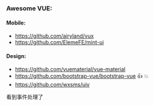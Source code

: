 ### Awesome VUE:
#### Mobile:
- https://github.com/airyland/vux
- https://github.com/ElemeFE/mint-ui
#### Design:
- https://github.com/vuematerial/vue-material 
- https://github.com/bootstrap-vue/bootstrap-vue :thumbsup: :boom:
- https://github.com/wxsms/uiv


看到事件处理了